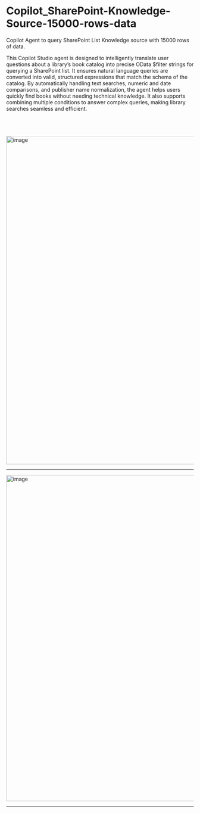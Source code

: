 # Copilot_SharePoint-Knowledge-Source-15000-rows-data
Copilot Agent to query SharePoint List Knowledge source with 15000 rows of data.


This Copilot Studio agent is designed to intelligently translate user questions about a library’s book catalog into precise OData $filter strings for querying a SharePoint list. It ensures natural language queries are converted into valid, structured expressions that match the schema of the catalog. By automatically handling text searches, numeric and date comparisons, and publisher name normalization, the agent helps users quickly find books without needing technical knowledge. It also supports combining multiple conditions to answer complex queries, making library searches seamless and efficient.
<br/><br/><br/><br/>

<img width="1842" height="882" alt="image" src="https://github.com/user-attachments/assets/f4d8dad8-d221-4619-8122-7c6c8e983928" />

---

<img width="1846" height="876" alt="image" src="https://github.com/user-attachments/assets/d9384bad-27aa-4050-bfbd-2f37ea27604a" />

---




